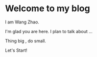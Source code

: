# Welcome to my blog

I am Wang Zhao.

I'm glad you are here. I plan to talk about ...

Thing big , do small.

Let's Start!
